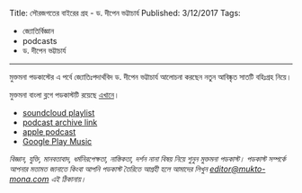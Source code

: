 Title: সৌরজগতের বাইরের গ্রহ - ড. দীপেন ভট্টাচার্য
Published: 3/12/2017
Tags:
  - জ্যোতির্বিজ্ঞান
  - podcasts
  - ড. দীপেন ভট্টাচার্য
---
মুক্তমনা পডকাস্টের এ পর্বে জ্যোতিঃপদার্থবিদ ড. দীপেন ভট্টাচার্য আলোচনা করছেন নতুন আবিষ্কৃত সাতটি বহিঃগ্রহ নিয়ে।

মুক্তমনা বাংলা ব্লগে পডকাস্টটি রয়েছে [এখানে](https://drive.google.com/open?id=1ZJMvA4aU26NOEF7Fhnx8sfV7CIyE4rR5)।

- [soundcloud playlist](https://soundcloud.com/mukto-mona)
- [podcast archive link](http://web.archive.org/web/20191023151006/http://podcast.mukto-mona.com)
- [apple podcast](https://podcasts.apple.com/us/podcast/id1212085883)
- [Google Play Music](https://play.google.com/music/listen#/ps/Izc4javhi5igs66olhdfex42cxa)


_বিজ্ঞান, যুক্তি, মানবতাবাদ, ধর্মনিরপেক্ষতা, নাস্তিকতা, দর্শন নানা বিষয় নিয়ে শুনুন মুক্তমনা পডকাস্ট। পডকাস্ট সম্পর্কে আপনার মতামত জানাতে কিংবা আপনি পডকাস্ট তৈরিতে আগ্রহী হলে আমাদের লিখুন editor@mukto-mona.com এই ঠিকানায়।_